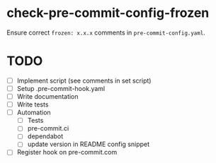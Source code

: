# check-pre-commit-config-frozen

Ensure correct `frozen: x.x.x` comments in `pre-commit-config.yaml`.

# TODO

-   [ ] Implement script (see comments in set script)
-   [ ] Setup .pre-commit-hook.yaml
-   [ ] Write documentation
-   [ ] Write tests
-   [ ] Automation
    -   [ ] Tests
    -   [ ] pre-commit.ci
    -   [ ] dependabot
    -   [ ] update version in README config snippet
-   [ ] Register hook on pre-commit.com
